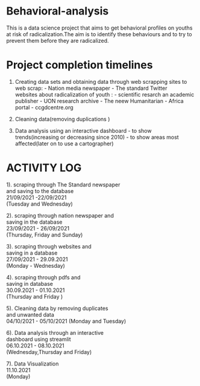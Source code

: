 # Behavioral-analysis

This is a data science project that aims to get behavioral profiles on youths at risk of radicalization.The aim is to identify these behaviours and to try to prevent them before they are radicalized.



# Project completion timelines
  
  
1. Creating data sets and obtaining data through web scrapping
    sites to web scrap: - Nation media newspaper
                       - The standard
     Twitter                  
     websites about radicalization of youth : - scientific resarch an
                                              academic publisher
                                            - UON research archive
                                            - The neew Humanitarian
                                            - Africa portal
                                            - ccgdcentre.org
2. Cleaning data(removing duplications )

3. Data analysis 
       using an interactive dashboard 
                 - to show trends(increasing or decreasing since 2010)
                 - to show areas most affected(later on to use a cartographer)
   
   
                  
#   ACTIVITY  LOG                                                      
                                                                                     
 1). scraping through The Standard newspaper              
         and saving to the database    
     21/09/2021 -22/09/2021                
      (Tuesday and Wednesday)     
                     
                                                                                     
  2). scraping through nation newspaper and                      
        saving in the database                                                            
         23/09/2021 - 26/09/2021                            
      (Thursday, Friday and Sunday)             


  3). scraping through websites and                                     
        saving in a database                                                                         
          27/09/2021 - 29.09.2021   
      (Monday - Wednesday)          


                                                                                     
  4). scraping through pdfs and                                              
         saving in database                                                               
    30.09.2021 - 01.10.2021                               
      (Thursday and Friday )                                                                  


  5). Cleaning data by removing duplicates                               
         and unwanted data                                      
     04/10/2021 - 05/10/2021 
     (Monday and Tuesday)


                                                                                     
  6). Data analysis through an interactive                               
       dashboard using streamlit                                    
        06.10.2021 - 08.10.2021                                                                        
  (Wednesday,Thursday and Friday)                                                         
 
  7). Data Visualization                                                                  
      11.10.2021                           
    (Monday)                                   
                        